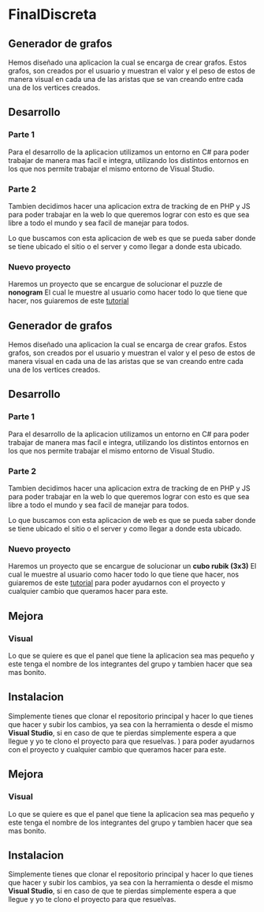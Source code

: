 # FinalDiscreta

## Generador de grafos

Hemos diseñado una aplicacion la cual se encarga de crear grafos. Estos grafos, son creados por el usuario y muestran el valor y el peso de estos de manera visual en cada una de las aristas que se van creando entre cada una de los vertices creados.

## Desarrollo

### Parte 1

Para el desarrollo de la aplicacion utilizamos un entorno en C# para poder trabajar de manera mas facil e integra, utilizando los distintos entornos en los que nos permite trabajar el mismo entorno de Visual Studio.

### Parte 2

Tambien decidimos hacer una aplicacion extra de tracking de en PHP y JS para poder trabajar en la web lo que queremos lograr con esto es que sea libre a todo el mundo y sea facil de manejar para todos.

Lo que buscamos con esta aplicacion de web es que se pueda saber donde se tiene ubicado el sitio o el server y como llegar a donde esta ubicado.

### Nuevo proyecto

Haremos un proyecto que se encargue de solucionar el puzzle de **nonogram**
El cual le muestre al usuario como hacer todo lo que tiene que hacer, nos guiaremos de este [tutorial](http://a.teall.info/nonogram/)

## Generador de grafos

Hemos diseñado una aplicacion la cual se encarga de crear grafos. Estos grafos, son creados por el usuario y muestran el valor y el peso de estos de manera visual en cada una de las aristas que se van creando entre cada una de los vertices creados.

## Desarrollo

### Parte 1

Para el desarrollo de la aplicacion utilizamos un entorno en C# para poder trabajar de manera mas facil e integra, utilizando los distintos entornos en los que nos permite trabajar el mismo entorno de Visual Studio.

### Parte 2

Tambien decidimos hacer una aplicacion extra de tracking de en PHP y JS para poder trabajar en la web lo que queremos lograr con esto es que sea libre a todo el mundo y sea facil de manejar para todos.

Lo que buscamos con esta aplicacion de web es que se pueda saber donde se tiene ubicado el sitio o el server y como llegar a donde esta ubicado.

### Nuevo proyecto

Haremos un proyecto que se encargue de solucionar un **cubo rubik (3x3)**
El cual le muestre al usuario como hacer todo lo que tiene que hacer, nos guiaremos de este [tutorial](http://a.teall.info/nonogram/) para poder ayudarnos con el proyecto y cualquier cambio que queramos hacer para este.

## Mejora

### Visual

Lo que se quiere es que el panel que tiene la aplicacion sea mas pequeño y este tenga el nombre de los integrantes del grupo y tambien hacer que sea mas bonito.

## Instalacion

Simplemente tienes que clonar el repositorio principal y hacer lo que tienes que hacer y subir los cambios, ya sea con la herramienta o desde el mismo **Visual Studio**, si en caso de que te pierdas simplemente espera a que llegue y yo te clono el proyecto para que resuelvas.
) para poder ayudarnos con el proyecto y cualquier cambio que queramos hacer para este.

## Mejora

### Visual

Lo que se quiere es que el panel que tiene la aplicacion sea mas pequeño y este tenga el nombre de los integrantes del grupo y tambien hacer que sea mas bonito.

## Instalacion

Simplemente tienes que clonar el repositorio principal y hacer lo que tienes que hacer y subir los cambios, ya sea con la herramienta o desde el mismo **Visual Studio**, si en caso de que te pierdas simplemente espera a que llegue y yo te clono el proyecto para que resuelvas.
